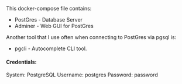 This docker-compose file contains:
 - PostGres - Database Server
 - Adminer - Web GUI for PostGres


Another tool that I use often when connecting to PostGres via pgsql is:
 - pgcli - Autocomplete CLI tool.

#### Credentials:
System: PostgreSQL
Username: postgres
Password: password
